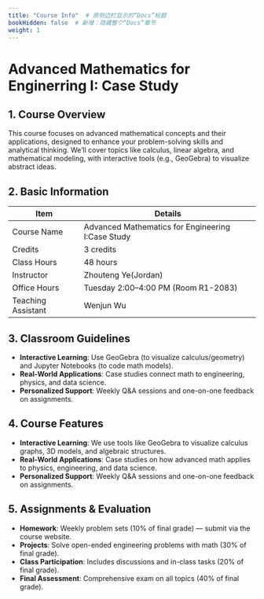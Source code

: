 ```yaml
---
title: "Course Info"  # 原侧边栏显示的“Docs”标题
bookHidden: false  # 新增：隐藏整个“Docs”章节
weight: 1
---
```


# Advanced Mathematics for Enginerring I: Case Study

## 1. Course Overview
This course focuses on advanced mathematical concepts and their applications, designed to enhance your problem-solving skills and analytical thinking. We’ll cover topics like calculus, linear algebra, and mathematical modeling, with interactive tools (e.g., GeoGebra) to visualize abstract ideas.


## 2. Basic Information
| **Item**               | **Details**                                       |
|------------------------|---------------------------------------------------|
| Course Name            | Advanced Mathematics for Engineering I:Case Study |
| Credits                | 3 credits                                         |
| Class Hours            | 48 hours                                          |
| Instructor             | Zhouteng Ye(Jordan)                               |
| Office Hours           | Tuesday 2:00–4:00 PM (Room R1-2083)               |
| Teaching Assistant     | Wenjun Wu                                         |

## 3. Classroom Guidelines
- **Interactive Learning**: Use GeoGebra (to visualize calculus/geometry) and Jupyter Notebooks (to code math models).
- **Real-World Applications**: Case studies connect math to engineering, physics, and data science.
- **Personalized Support**: Weekly Q&A sessions and one-on-one feedback on assignments.


## 4. Course Features
- **Interactive Learning**: We use tools like GeoGebra to visualize calculus graphs, 3D models, and algebraic structures.
- **Real-World Applications**: Case studies on how advanced math applies to physics, engineering, and data science.
- **Personalized Support**: Weekly Q&A sessions and one-on-one feedback on assignments.


## 5. Assignments & Evaluation
- **Homework**: Weekly problem sets (10% of final grade) — submit via the course website.
- **Projects**: Solve open-ended engineering problems with math (30% of final grade).
- **Class Participation**: Includes discussions and in-class tasks (20% of final grade).
- **Final Assessment**: Comprehensive exam on all topics (40% of final grade).

